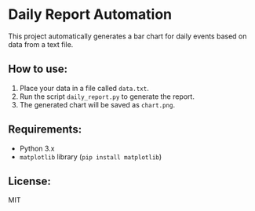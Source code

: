 # Daily Report Automation
This project automatically generates a bar chart for daily events based on data from a text file.

## How to use:
1. Place your data in a file called `data.txt`.
2. Run the script `daily_report.py` to generate the report.
3. The generated chart will be saved as `chart.png`.

## Requirements:
- Python 3.x
- `matplotlib` library (`pip install matplotlib`)

## License:
MIT